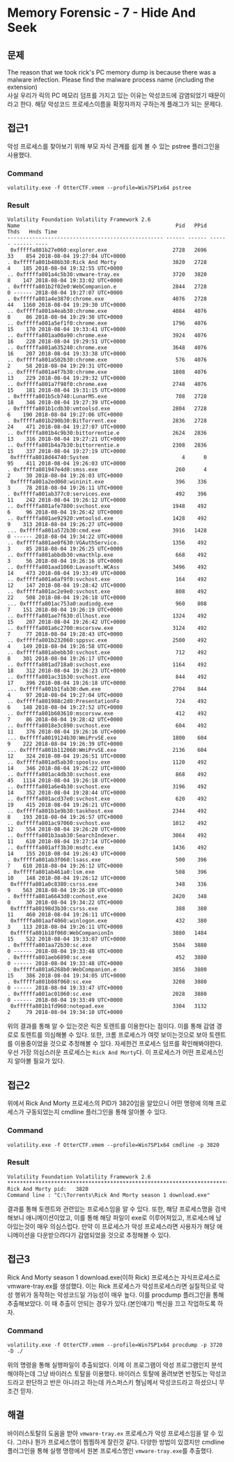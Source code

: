 # Memory Forensic - 7 - Hide And Seek

## 문제
The reason that we took rick's PC memory dump is because there was a malware infection. Please find the malware process name (including the extension)  
사실 우리가 릭의 PC 메모리 덤프를 가지고 있는 이유는 악성코드에 감염되었기 때문이라고 한다. 해당 악성코드 프로세스이름을 확장자까지 구하는게 플래그가 되는 문제다.

## 접근1
악성 프로세스를 찾아보기 위해 부모 자식 관계를 쉽게 볼 수 있는 pstree 플러그인을 사용했다.
### Command
```
volatility.exe -f OtterCTF.vmem --profile=Win7SP1x64 pstree
```
### Result
```
Volatility Foundation Volatility Framework 2.6
Name                                                  Pid   PPid   Thds   Hnds Time
-------------------------------------------------- ------ ------ ------ ------ ----
 0xfffffa801b27e060:explorer.exe                     2728   2696     33    854 2018-08-04 19:27:04 UTC+0000
. 0xfffffa801b486b30:Rick And Morty                  3820   2728      4    185 2018-08-04 19:32:55 UTC+0000
.. 0xfffffa801a4c5b30:vmware-tray.ex                 3720   3820      8    147 2018-08-04 19:33:02 UTC+0000
. 0xfffffa801b2f02e0:WebCompanion.e                  2844   2728      0 ------ 2018-08-04 19:27:07 UTC+0000
. 0xfffffa801a4e3870:chrome.exe                      4076   2728     44   1160 2018-08-04 19:29:30 UTC+0000
.. 0xfffffa801a4eab30:chrome.exe                     4084   4076      8     86 2018-08-04 19:29:30 UTC+0000
.. 0xfffffa801a5ef1f0:chrome.exe                     1796   4076     15    170 2018-08-04 19:33:41 UTC+0000
.. 0xfffffa801aa00a90:chrome.exe                     3924   4076     16    228 2018-08-04 19:29:51 UTC+0000
.. 0xfffffa801a635240:chrome.exe                     3648   4076     16    207 2018-08-04 19:33:38 UTC+0000
.. 0xfffffa801a502b30:chrome.exe                      576   4076      2     58 2018-08-04 19:29:31 UTC+0000
.. 0xfffffa801a4f7b30:chrome.exe                     1808   4076     13    229 2018-08-04 19:29:32 UTC+0000
.. 0xfffffa801a7f98f0:chrome.exe                     2748   4076     15    181 2018-08-04 19:31:15 UTC+0000
. 0xfffffa801b5cb740:LunarMS.exe                      708   2728     18    346 2018-08-04 19:27:39 UTC+0000
. 0xfffffa801b1cdb30:vmtoolsd.exe                    2804   2728      6    190 2018-08-04 19:27:06 UTC+0000
. 0xfffffa801b290b30:BitTorrent.exe                  2836   2728     24    471 2018-08-04 19:27:07 UTC+0000
.. 0xfffffa801b4c9b30:bittorrentie.e                 2624   2836     13    316 2018-08-04 19:27:21 UTC+0000
.. 0xfffffa801b4a7b30:bittorrentie.e                 2308   2836     15    337 2018-08-04 19:27:19 UTC+0000
 0xfffffa8018d44740:System                              4      0     95    411 2018-08-04 19:26:03 UTC+0000
. 0xfffffa801947e4d0:smss.exe                         260      4      2     30 2018-08-04 19:26:03 UTC+0000
 0xfffffa801a2ed060:wininit.exe                       396    336      3     78 2018-08-04 19:26:11 UTC+0000
. 0xfffffa801ab377c0:services.exe                     492    396     11    242 2018-08-04 19:26:12 UTC+0000
.. 0xfffffa801afe7800:svchost.exe                    1948    492      6     96 2018-08-04 19:26:42 UTC+0000
.. 0xfffffa801ae92920:vmtoolsd.exe                   1428    492      9    313 2018-08-04 19:26:27 UTC+0000
... 0xfffffa801a572b30:cmd.exe                       3916   1428      0 ------ 2018-08-04 19:34:22 UTC+0000
.. 0xfffffa801ae0f630:VGAuthService.                 1356    492      3     85 2018-08-04 19:26:25 UTC+0000
.. 0xfffffa801abbdb30:vmacthlp.exe                    668    492      3     56 2018-08-04 19:26:16 UTC+0000
.. 0xfffffa801aad1060:Lavasoft.WCAss                 3496    492     14    473 2018-08-04 19:33:49 UTC+0000
.. 0xfffffa801a6af9f0:svchost.exe                     164    492     12    147 2018-08-04 19:28:42 UTC+0000
.. 0xfffffa801ac2e9e0:svchost.exe                     808    492     22    508 2018-08-04 19:26:18 UTC+0000
... 0xfffffa801ac753a0:audiodg.exe                    960    808      7    151 2018-08-04 19:26:19 UTC+0000
.. 0xfffffa801ae7f630:dllhost.exe                    1324    492     15    207 2018-08-04 19:26:42 UTC+0000
.. 0xfffffa801a6c2700:mscorsvw.exe                   3124    492      7     77 2018-08-04 19:28:43 UTC+0000
.. 0xfffffa801b232060:sppsvc.exe                     2500    492      4    149 2018-08-04 19:26:58 UTC+0000
.. 0xfffffa801abebb30:svchost.exe                     712    492      8    301 2018-08-04 19:26:17 UTC+0000
.. 0xfffffa801ad718a0:svchost.exe                    1164    492     18    312 2018-08-04 19:26:23 UTC+0000
.. 0xfffffa801ac31b30:svchost.exe                     844    492     17    396 2018-08-04 19:26:18 UTC+0000
... 0xfffffa801b1fab30:dwm.exe                       2704    844      4     97 2018-08-04 19:27:04 UTC+0000
.. 0xfffffa801988c2d0:PresentationFo                  724    492      6    148 2018-08-04 19:27:52 UTC+0000
.. 0xfffffa801b603610:mscorsvw.exe                    412    492      7     86 2018-08-04 19:28:42 UTC+0000
.. 0xfffffa8018e3c890:svchost.exe                     604    492     11    376 2018-08-04 19:26:16 UTC+0000
... 0xfffffa8019124b30:WmiPrvSE.exe                  1800    604      9    222 2018-08-04 19:26:39 UTC+0000
... 0xfffffa801b112060:WmiPrvSE.exe                  2136    604     12    324 2018-08-04 19:26:51 UTC+0000
.. 0xfffffa801ad5ab30:spoolsv.exe                    1120    492     14    346 2018-08-04 19:26:22 UTC+0000
.. 0xfffffa801ac4db30:svchost.exe                     868    492     45   1114 2018-08-04 19:26:18 UTC+0000
.. 0xfffffa801a6e4b30:svchost.exe                    3196    492     14    352 2018-08-04 19:28:44 UTC+0000
.. 0xfffffa801acd37e0:svchost.exe                     620    492     19    415 2018-08-04 19:26:21 UTC+0000
.. 0xfffffa801b1e9b30:taskhost.exe                   2344    492      8    193 2018-08-04 19:26:57 UTC+0000
.. 0xfffffa801ac97060:svchost.exe                    1012    492     12    554 2018-08-04 19:26:20 UTC+0000
.. 0xfffffa801b3aab30:SearchIndexer.                 3064    492     11    610 2018-08-04 19:27:14 UTC+0000
.. 0xfffffa801aff3b30:msdtc.exe                      1436    492     14    155 2018-08-04 19:26:43 UTC+0000
. 0xfffffa801ab3f060:lsass.exe                        500    396      7    610 2018-08-04 19:26:12 UTC+0000
. 0xfffffa801ab461a0:lsm.exe                          508    396     10    148 2018-08-04 19:26:12 UTC+0000
 0xfffffa801a0c8380:csrss.exe                         348    336      9    563 2018-08-04 19:26:10 UTC+0000
. 0xfffffa801a6643d0:conhost.exe                     2420    348      0     30 2018-08-04 19:34:22 UTC+0000
 0xfffffa80198d3b30:csrss.exe                         388    380     11    460 2018-08-04 19:26:11 UTC+0000
 0xfffffa801aaf4060:winlogon.exe                      432    380      3    113 2018-08-04 19:26:11 UTC+0000
 0xfffffa801b18f060:WebCompanionIn                   3880   1484     15    522 2018-08-04 19:33:07 UTC+0000
. 0xfffffa801aa72b30:sc.exe                          3504   3880      0 ------ 2018-08-04 19:33:48 UTC+0000
. 0xfffffa801aeb6890:sc.exe                           452   3880      0 ------ 2018-08-04 19:33:48 UTC+0000
. 0xfffffa801a6268b0:WebCompanion.e                  3856   3880     15    386 2018-08-04 19:34:05 UTC+0000
. 0xfffffa801b08f060:sc.exe                          3208   3880      0 ------ 2018-08-04 19:33:47 UTC+0000
. 0xfffffa801ac01060:sc.exe                          2028   3880      0 ------ 2018-08-04 19:33:49 UTC+0000
 0xfffffa801b1fd960:notepad.exe                      3304   3132      2     79 2018-08-04 19:34:10 UTC+0000
```
위의 결과를 통해 알 수 있는것은 릭은 토렌트를 이용한다는 점이다. 이를 통해 감염 경로로 토렌트를 의심해볼 수 있다. 또한, 크롬 프로세스가 여럿 보이는것으로 보아 토렌트를 이용중이었을 것으로 추정해볼 수 있다. 자세한건 프로세스 덤프를 확인해봐야한다. 우선 가장 의심스러운 프로세스는 `Rick And Morty`다. 이 프로세스가 어떤 프로세스인지 알아볼 필요가 있다.

## 접근2
위에서 Rick And Morty 프로세스의 PID가 3820임을 알았으니 어떤 명령에 의해 프로세스가 구동되었는지 cmdline 플러그인을 통해 알아볼 수 있다.
### Command
```
volatility.exe -f OtterCTF.vmem --profile=Win7SP1x64 cmdline -p 3820
```
### Result
```
Volatility Foundation Volatility Framework 2.6
************************************************************************
Rick And Morty pid:   3820
Command line : "C:\Torrents\Rick And Morty season 1 download.exe"
```
결과를 통해 토렌트와 관련있는 프로세스임을 알 수 있다. 또한, 해당 프로세스명을 검색해보니 애니메이션이었고, 이를 통해 해당 파일이 exe로 이루어져있고, 프로세스에 남아있는것이 매우 의심스럽다. 만약 이 프로세스가 악성 프로세스라면 사용자가 해당 애니메이션을 다운받으려다가 감염되었을 것으로 추정해볼 수 있다.

## 접근3
Rick And Morty season 1 download.exe(이하 Rick) 프로세스는 자식프로세스로 vmware-tray.ex를 생성했다. 이는 Rick 프로세스가 악성프로세스라면 실질적으로 악성 행위가 동작하는 악성코드일 가능성이 매우 높다. 이를 procdump 플러그인을 통해 추출해보았다. 이 때 추출이 안되는 경우가 있다.(본인얘기) 백신을 끄고 작업하도록 하자.
### Command
```
volatility.exe -f OtterCTF.vmem --profile=Win7SP1x64 procdump -p 3720 -D ./
```
위의 명령을 통해 실행파일이 추출되었다. 이제 이 프로그램이 악성 프로그램인지 분석해야하는데 그냥 바이러스 토탈을 이용했다. 바이러스 토탈에 올려보면 반정도는 악성코드라고 판단하고 반은 아니라고 하는데 카스퍼스키 형님께서 악성코드라고 하셨으니 무조건 믿자.

## 해결
바이러스토탈의 도움을 받아 `vmware-tray.ex` 프로세스가 악성 프로세스임을 알 수 있다. 그러나 뭔가 프로세스명이 찜찜하게 잘린것 같다. 다양한 방법이 있겠지만 cmdline 플러그인을 통해 실행 명령에서 원본 프로세스명인 `vmware-tray.exe`를 추출했다.


